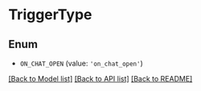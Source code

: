 # TriggerType


## Enum

* `ON_CHAT_OPEN` (value: `'on_chat_open'`)

[[Back to Model list]](../README.md#documentation-for-models) [[Back to API list]](../README.md#documentation-for-api-endpoints) [[Back to README]](../README.md)


